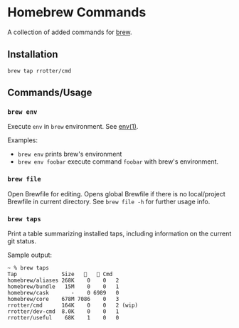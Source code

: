 # Homebrew Commands

A collection of added commands for [brew](https://github.com/Homebrew/brew).


## Installation

`brew tap rrotter/cmd`

## Commands/Usage

### `brew env`
Execute `env` in `brew` environment. See [env(1)](https://ss64.com/mac/env.html).

Examples:
* `brew env` prints brew's environment
* `brew env foobar` execute command `foobar` with brew's environment.

### `brew file`

Open Brewfile for editing. Opens global Brewfile if there is no local/project Brewfile in current directory. See `brew file -h` for further usage info.

### `brew taps`

Print a table summarizing installed taps, including information on the current git status.

Sample output:
```
~ % brew taps
Tap              Size   🍺   🍷 Cmd
homebrew/aliases 268K    0    0   2
homebrew/bundle   15M    0    0   1
homebrew/cask       -    0 6989   0
homebrew/core    678M 7086    0   3
rrotter/cmd      164K    0    0   2 (wip)
rrotter/dev-cmd  8.0K    0    0   1
rrotter/useful    68K    1    0   0
```
